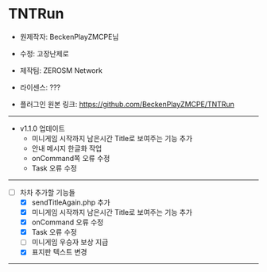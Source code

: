 # TNTRun
- 원제작자: BeckenPlayZMCPE님
- 수정: 고장난제로
- 제작팀: ZEROSM Network
- 라이센스: ???

- 플러그인 원본 링크: https://github.com/BeckenPlayZMCPE/TNTRun

----------------------------

 - v1.1.0 업데이트
    - 미니게임 시작까지 남은시간 Title로 보여주는 기능 추가
    - 안내 메시지 한글화 작업
    - onCommand쪽 오류 수정
    - Task 오류 수정
 
----------------------------
 
 - [ ] 차차 추가할 기능들
    - [x] sendTitleAgain.php 추가
    - [x] 미니게임 시작까지 남은시간 Title로 보여주는 기능 추가
    - [x] onCommand 오류 수정
    - [x] Task 오류 수정
    - [ ] 미니게임 우승자 보상 지급
    - [x] 표지판 텍스트 변경
 
 ----------------------------------

